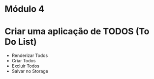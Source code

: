 # Módulo 4

# Criar uma aplicação de TODOS (To Do List) 

- Renderizar Todos  
- Criar Todos  
- Excluir Todos  
- Salvar no Storage  